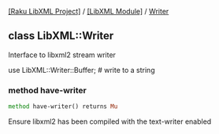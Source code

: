 [[Raku LibXML Project]](https://libxml-raku.github.io)
 / [[LibXML Module]](https://libxml-raku.github.io/LibXML-raku)
 / [Writer](https://libxml-raku.github.io/LibXML-raku/Writer)

class LibXML::Writer
--------------------

Interface to libxml2 stream writer

use LibXML::Writer::Buffer; # write to a string

### method have-writer

```raku
method have-writer() returns Mu
```

Ensure libxml2 has been compiled with the text-writer enabled

